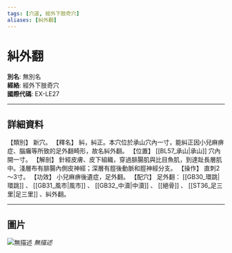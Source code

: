 ```yaml
---
tags: [穴道, 經外下肢奇穴]
aliases: [糾外翻]
---
```


# 糾外翻

**別名**: 無別名  
**經絡**: 經外下肢奇穴  
**國際代碼**: EX-LE27  

---

## 詳細資料
【類別】
新穴。
【釋名】
糾，糾正。本穴位於承山穴內一寸，能糾正因小兒麻痹症、腦癱等所致的足外翻畸形，故名糾外翻。
【位置】 [[BL57_承山|承山]] 穴內開一寸。
【解剖】
針經皮膚、皮下組織，穿過腓腸肌與比目魚肌，到達趾長層肌中。淺層布有腓腸內側皮神經；深層有脛後動脈和脛神經分支。
【操作】
直刺2～3寸。
【功效】
小兒麻痹後遺症，足外翻。
【配穴】
足外翻： [[GB30_環跳|環跳]] 、 [[GB31_風市|風市]] 、 [[GB32_中瀆|中瀆]] 、 [[絕骨]] 、 [[ST36_足三里|足三里]] 、糾外翻。

---

## 圖片
![無描述](https://yibian.hopto.org/pic/shu16/472.gif)
_無描述_

